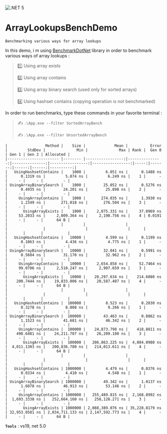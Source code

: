 ![.NET 5](https://github.com/aimenux/ArrayLookupsBenchDemo/workflows/.NET%205/badge.svg)

# ArrayLookupsBenchDemo
```
Benchmarking various ways for array lookups
```

In this demo, i m using [BenchmarkDotNet](https://github.com/dotnet/BenchmarkDotNet) library in order to benchmark various ways of array lookups :
>
> :one: Using array exists
>
> :two: Using array contains
>
> :three: Using array binary search (used only for sorted arrays)
>
> :four: Using hashset contains (copying operation is not benchmarked)
>

In order to run benchmarks, type these commands in your favorite terminal :
>
> :writing_hand: `.\App.exe --filter SortedArrayBench`
>
> :writing_hand: `.\App.exe --filter UnsortedArrayBench`
>

```
|                 Method |    Size |             Mean |          Error |         StdDev |              Min |              Max | Rank |  Gen 0 | Gen 1 | Gen 2 | Allocated |
|----------------------- |-------- |-----------------:|---------------:|---------------:|-----------------:|-----------------:|-----:|-------:|------:|------:|----------:|
|   UsingHashsetContains |    1000 |         6.051 ns |      0.1488 ns |      0.1319 ns |         5.874 ns |         6.249 ns |    1 |      - |     - |     - |         - |
| UsingArrayBinarySearch |    1000 |        25.052 ns |      0.5276 ns |      0.4935 ns |        24.201 ns |        25.898 ns |    2 |      - |     - |     - |         - |
|     UsingArrayContains |    1000 |       274.035 ns |      1.3930 ns |      1.2349 ns |       271.018 ns |       276.504 ns |    3 |      - |     - |     - |         - |
|       UsingArrayExists |    1000 |     2,075.331 ns |     37.0969 ns |     53.2033 ns |     2,009.364 ns |     2,190.756 ns |    4 | 0.0191 |     - |     - |      64 B |
|                        |         |                  |                |                |                  |                  |      |        |       |       |           |
|   UsingHashsetContains |   10000 |         4.599 ns |      0.1199 ns |      0.1063 ns |         4.436 ns |         4.775 ns |    1 |      - |     - |     - |         - |
| UsingArrayBinarySearch |   10000 |        32.041 ns |      0.5991 ns |      0.5604 ns |        31.170 ns |        32.962 ns |    2 |      - |     - |     - |         - |
|     UsingArrayContains |   10000 |     2,654.858 ns |     52.7464 ns |     99.0706 ns |     2,510.247 ns |     2,907.659 ns |    3 |      - |     - |     - |         - |
|       UsingArrayExists |   10000 |    20,297.634 ns |    214.6080 ns |    200.7444 ns |    19,833.006 ns |    20,587.407 ns |    4 |      - |     - |     - |      64 B |
|                        |         |                  |                |                |                  |                  |      |        |       |       |           |
|   UsingHashsetContains |  100000 |         8.523 ns |      0.2030 ns |      0.3278 ns |         8.008 ns |         9.266 ns |    1 |      - |     - |     - |         - |
| UsingArrayBinarySearch |  100000 |        43.463 ns |      0.8862 ns |      1.1523 ns |        41.681 ns |        46.342 ns |    2 |      - |     - |     - |         - |
|     UsingArrayContains |  100000 |    24,873.798 ns |    418.8811 ns |    498.6481 ns |    24,211.707 ns |    26,209.180 ns |    3 |      - |     - |     - |         - |
|       UsingArrayExists |  100000 |   206,863.225 ns |  4,084.0980 ns |  4,011.1303 ns |   200,836.780 ns |   214,013.611 ns |    4 |      - |     - |     - |      64 B |
|                        |         |                  |                |                |                  |                  |      |        |       |       |           |
|   UsingHashsetContains | 1000000 |         4.479 ns |      0.0376 ns |      0.0334 ns |         4.410 ns |         4.548 ns |    1 |      - |     - |     - |         - |
| UsingArrayBinarySearch | 1000000 |        49.342 ns |      1.0137 ns |      1.6078 ns |        46.913 ns |        53.146 ns |    2 |      - |     - |     - |         - |
|     UsingArrayContains | 1000000 |   255,489.815 ns |  2,168.8992 ns |  1,693.3338 ns |   252,664.160 ns |   258,128.271 ns |    3 |      - |     - |     - |         - |
|       UsingArrayExists | 1000000 | 2,088,389.076 ns | 35,228.8179 ns | 32,953.0581 ns | 2,034,711.133 ns | 2,147,592.773 ns |    4 |      - |     - |     - |      64 B |
```

**`Tools`** : vs19, net 5.0
